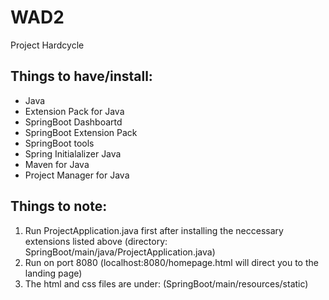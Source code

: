 # WAD2
Project Hardcycle

## Things to have/install:
- Java 
- Extension Pack for Java
- SpringBoot Dashboartd
- SpringBoot Extension Pack
- SpringBoot tools
- Spring Initialalizer Java
- Maven for Java
- Project Manager for Java

## Things to note:
1) Run ProjectApplication.java first after installing the neccessary extensions listed above
   (directory: SpringBoot/main/java/ProjectApplication.java)
2) Run on port 8080
   (localhost:8080/homepage.html will direct you to the landing page)
3) The html and css files are under: (SpringBoot/main/resources/static)
  
